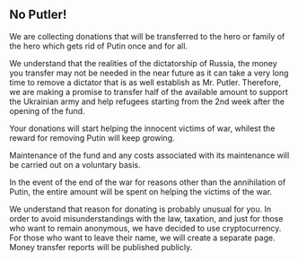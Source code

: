 ## No Putler!

We are collecting donations that will be transferred to the hero or family of the hero which gets rid of Putin once and for all.

We understand that the realities of the dictatorship of Russia, the money you transfer may not be needed in the near future as it can take a very long time to remove a dictator that is as well establish as Mr. Putler.
Therefore, we are making a promise to transfer half of the available amount to support the Ukrainian army and help refugees starting from the 2nd week after the opening of the fund. 

Your donations will start helping the innocent victims of war, whilest the reward for removing Putin will keep growing.

Maintenance of the fund and any costs associated with its maintenance will be carried out on a voluntary basis. 

In the event of the end of the war for reasons other than the annihilation of Putin, the entire amount will be spent on helping the victims of the war.

We understand that reason for donating is probably unusual for you. In order to avoid misunderstandings with the law, taxation, and just for those who want to remain anonymous, we have decided to use cryptocurrency. For those who want to leave their name, we will create a separate page. Money transfer reports will be published publicly.
